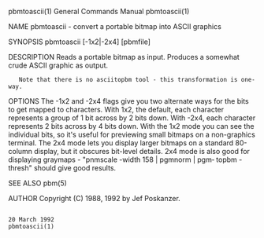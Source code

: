 pbmtoascii(1)                                                                            General Commands Manual                                                                            pbmtoascii(1)

NAME
       pbmtoascii - convert a portable bitmap into ASCII graphics

SYNOPSIS
       pbmtoascii [-1x2|-2x4] [pbmfile]

DESCRIPTION
       Reads a portable bitmap as input.  Produces a somewhat crude ASCII graphic as output.

       Note that there is no asciitopbm tool - this transformation is one-way.

OPTIONS
       The  -1x2  and  -2x4  flags  give you two alternate ways for the bits to get mapped to characters.  With 1x2, the default, each character represents a group of 1 bit across by 2 bits down.  With
       -2x4, each character represents 2 bits across by 4 bits down.  With the 1x2 mode you can see the individual bits, so it's useful for previewing small bitmaps on a non-graphics terminal.  The 2x4
       mode  lets  you  display larger bitmaps on a standard 80-column display, but it obscures bit-level details.  2x4 mode is also good for displaying graymaps - "pnmscale -width 158 | pgmnorm | pgm‐
       topbm -thresh" should give good results.

SEE ALSO
       pbm(5)

AUTHOR
       Copyright (C) 1988, 1992 by Jef Poskanzer.

                                                                                              20 March 1992                                                                                 pbmtoascii(1)
